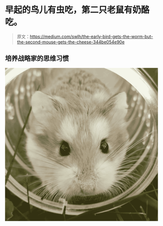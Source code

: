 # 早起的鸟儿有虫吃，第二只老鼠有奶酪吃。

> 原文：<https://medium.com/swlh/the-early-bird-gets-the-worm-but-the-second-mouse-gets-the-cheese-344be054e90e>

## 培养战略家的思维习惯

![](img/0ed8c2189256cb75dccaaa2a223499d1.png)